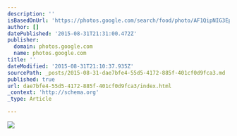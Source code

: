 ```yaml
---
description: ''
isBasedOnUrl: 'https://photos.google.com/search/food/photo/AF1QipNIG3EpN_UMSSDIlNvXhtXcAVk5LgnmmjAS200n'
author: []
datePublished: '2015-08-31T21:31:00.472Z'
publisher:
  domain: photos.google.com
  name: photos.google.com
title: ''
dateModified: '2015-08-31T21:10:37.935Z'
sourcePath: _posts/2015-08-31-dae7bfe4-55d5-4172-885f-401cf0d9fca3.md
published: true
url: dae7bfe4-55d5-4172-885f-401cf0d9fca3/index.html
_context: 'http://schema.org'
_type: Article

---
```

![](https://lh3.googleusercontent.com/T66WtxH_uU045puaQJqob9UcsO9OrOzn51UxoL9ULctx=w1384-h778-no)